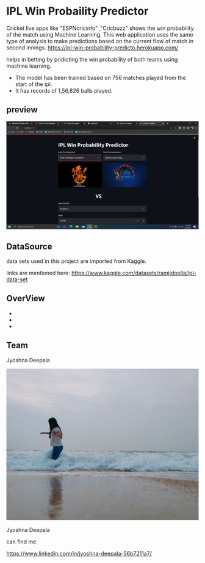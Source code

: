 # IPL Win Probaility Predictor


Cricket live apps like "ESPNcricinfo" ,"Cricbuzz" shows the win probability of the match using Machine Learning.
This web application uses the same type of analysis to make predictions based on the current flow of match in second innings.
https://ipl-win-probability-predicto.herokuapp.com/

helps in betting by pridicting the win probability of both teams using machine learning.

- []( ) The model has been trained based on 756 matches played from the start of the ipl.
- []( )It has records of 1,56,826 balls played.





## preview

![In a Bit :) ](ss.png)






## DataSource

data sets used in this project are imported from Kaggle.

links are mentioned here:
https://www.kaggle.com/datasets/ramjidoolla/ipl-data-set


## OverView

 - []( )
 - [ ]( )
 - [ ]( )

## Team

Jyoshna Deepala


![](me.jpg) 

Jyoshna Deepala

can find me

https://www.linkedin.com/in/jyoshna-deepala-56b7211a7/


